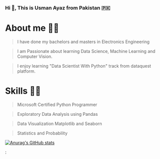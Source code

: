 ### Hi :wave:, This is Usman Ayaz from Pakistan :pakistan:

# About me :man_student:

> I have done my bachelors and masters in Electronics Engineering

> I am Passionate about learning Data Science, Machine Learning and Computer Vision.

> I enjoy learning "Data Scientist With Python" track from dataquest platform.

# Skills :technologist:

> Microsoft Certified Python Programmer

> Exploratory Data Analysis using Pandas

> Data Visualization Matplotlib and Seaborn

> Statistics and Probability


[![Anurag's GitHub stats](https://github-readme-stats.vercel.app/api?username=usmanes70)](https://github.com/anuraghazra/github-readme-stats)


: 

<!-- i a
**usmanes70/usmanes70** is a ✨ _special_ ✨ repository because its `README.md` (this file) appears on your GitHub profile.

Here are some ideas to get you started:

- 🔭 I’m currently working on 
- 🌱 I’m currently learning **Data Science and Machine Learning**
- 👯 I’m looking to collaborate on ...
- 🤔 I’m looking for help with ...
- 💬 Ask me about ...
- 📫 How to reach me: ...
- 😄 Pronouns: ...
- ⚡ Fun fact: ...
-->
